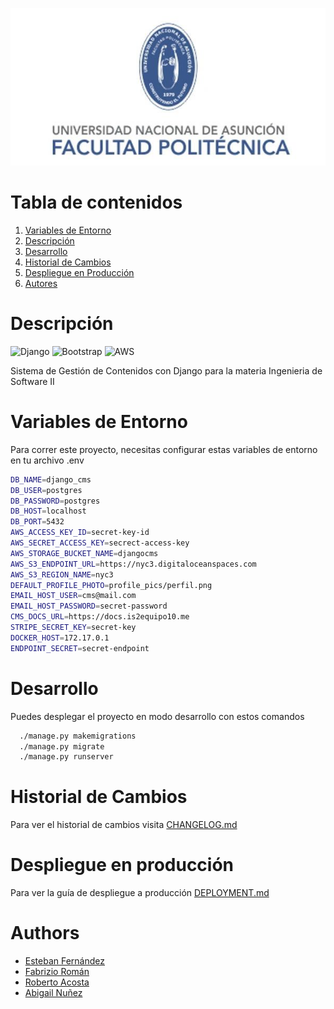 ![Logo](static/poli.jpg)

# Tabla de contenidos
1. [ Variables de Entorno ](#variables-de-entorno)
1. [ Descripción ](#descripción)
2. [ Desarrollo ](#desarrollo)
3. [ Historial de Cambios ](#historial-de-cambios)
4. [ Despliegue en Producción ](#despliegue-en-producción)
5. [ Autores ](#authors)

# Descripción
![Django](https://img.shields.io/badge/django-000000?style=for-the-badge&logo=django&logoColor=white)
![Bootstrap](https://img.shields.io/badge/bootstrap-000000?style=for-the-badge&logo=bootstrap&logoColor=white)
![AWS](https://img.shields.io/badge/amazon-000000?style=for-the-badge&logo=amazon&logoColor=white)

Sistema de Gestión de Contenidos con Django para la materia Ingenieria de Software II

# Variables de Entorno

Para correr este proyecto, necesitas configurar estas variables de entorno en tu archivo .env

```bash
DB_NAME=django_cms
DB_USER=postgres
DB_PASSWORD=postgres
DB_HOST=localhost
DB_PORT=5432
AWS_ACCESS_KEY_ID=secret-key-id
AWS_SECRET_ACCESS_KEY=secrect-access-key
AWS_STORAGE_BUCKET_NAME=djangocms
AWS_S3_ENDPOINT_URL=https://nyc3.digitaloceanspaces.com
AWS_S3_REGION_NAME=nyc3
DEFAULT_PROFILE_PHOTO=profile_pics/perfil.png
EMAIL_HOST_USER=cms@mail.com
EMAIL_HOST_PASSWORD=secret-password
CMS_DOCS_URL=https://docs.is2equipo10.me
STRIPE_SECRET_KEY=secret-key
DOCKER_HOST=172.17.0.1
ENDPOINT_SECRET=secret-endpoint
```

# Desarrollo

Puedes desplegar el proyecto en modo desarrollo con estos comandos

```bash
  ./manage.py makemigrations
  ./manage.py migrate
  ./manage.py runserver
```

# Historial de Cambios

Para ver el historial de cambios visita [CHANGELOG.md](https://github.com/estebanfern/django_cms/tree/main/CHANGELOG.md)

# Despliegue en producción

Para ver la guía de despliegue a producción [DEPLOYMENT.md](https://github.com/estebanfern/django_cms/tree/main/DEPLOYMENT.md)


# Authors

- [Esteban Fernández](https://www.github.com/estebanfern)
- [Fabrizio Román](https://www.github.com/fabri10roman)
- [Roberto Acosta](https://www.github.com/robertodayudis)
- [Abigail Nuñez](https://www.github.com/Abinues)

